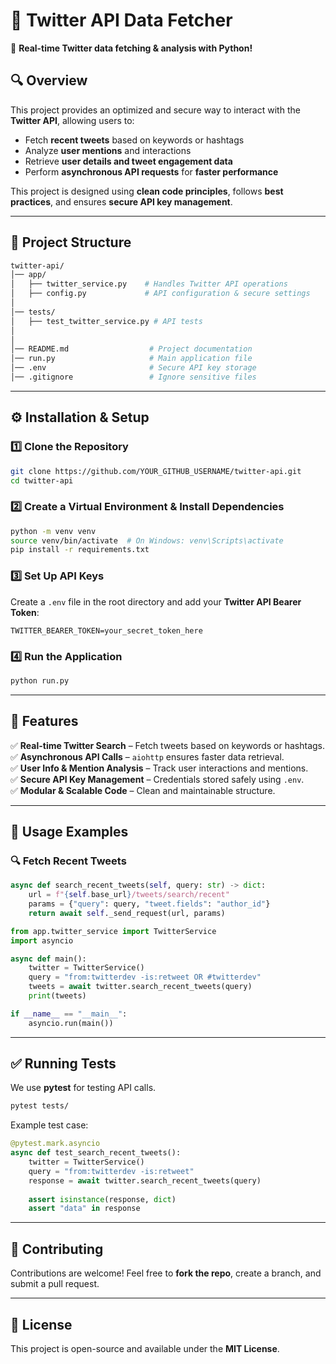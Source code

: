 # 📢 Twitter API Data Fetcher

🚀 **Real-time Twitter data fetching & analysis with Python!**

## **🔍 Overview**
This project provides an optimized and secure way to interact with the **Twitter API**, allowing users to:
- Fetch **recent tweets** based on keywords or hashtags
- Analyze **user mentions** and interactions
- Retrieve **user details and tweet engagement data**
- Perform **asynchronous API requests** for **faster performance**

This project is designed using **clean code principles**, follows **best practices**, and ensures **secure API key management**.

---
## **📂 Project Structure**
```bash
twitter-api/
│── app/
│   ├── twitter_service.py    # Handles Twitter API operations
│   ├── config.py             # API configuration & secure settings
│
│── tests/
│   ├── test_twitter_service.py # API tests
│
│
│── README.md                  # Project documentation
│── run.py                     # Main application file
│── .env                       # Secure API key storage
│── .gitignore                 # Ignore sensitive files
```

---
## **⚙️ Installation & Setup**

### **1️⃣ Clone the Repository**
```bash
git clone https://github.com/YOUR_GITHUB_USERNAME/twitter-api.git
cd twitter-api
```

### **2️⃣ Create a Virtual Environment & Install Dependencies**
```bash
python -m venv venv
source venv/bin/activate  # On Windows: venv\Scripts\activate
pip install -r requirements.txt
```

### **3️⃣ Set Up API Keys**
Create a `.env` file in the root directory and add your **Twitter API Bearer Token**:
```
TWITTER_BEARER_TOKEN=your_secret_token_here
```

### **4️⃣ Run the Application**
```bash
python run.py
```

---
## **📌 Features**
✅ **Real-time Twitter Search** – Fetch tweets based on keywords or hashtags.  
✅ **Asynchronous API Calls** – `aiohttp` ensures faster data retrieval.  
✅ **User Info & Mention Analysis** – Track user interactions and mentions.  
✅ **Secure API Key Management** – Credentials stored safely using `.env`.  
✅ **Modular & Scalable Code** – Clean and maintainable structure.  

---
## **📜 Usage Examples**

### **🔍 Fetch Recent Tweets**
```python
async def search_recent_tweets(self, query: str) -> dict:
    url = f"{self.base_url}/tweets/search/recent"
    params = {"query": query, "tweet.fields": "author_id"}
    return await self._send_request(url, params)
```
```python
from app.twitter_service import TwitterService
import asyncio

async def main():
    twitter = TwitterService()
    query = "from:twitterdev -is:retweet OR #twitterdev"
    tweets = await twitter.search_recent_tweets(query)
    print(tweets)

if __name__ == "__main__":
    asyncio.run(main())
```

---
## **✅ Running Tests**
We use **pytest** for testing API calls.
```bash
pytest tests/
```
Example test case:
```python
@pytest.mark.asyncio
async def test_search_recent_tweets():
    twitter = TwitterService()
    query = "from:twitterdev -is:retweet"
    response = await twitter.search_recent_tweets(query)
    
    assert isinstance(response, dict)
    assert "data" in response
```

---
## **🤝 Contributing**
Contributions are welcome! Feel free to **fork the repo**, create a branch, and submit a pull request.

---
## **📜 License**
This project is open-source and available under the **MIT License**.

